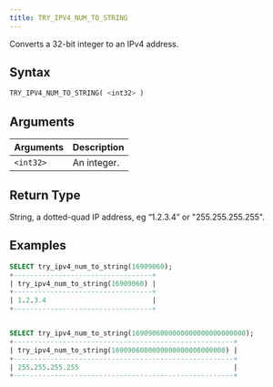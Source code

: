 ```yaml
---
title: TRY_IPV4_NUM_TO_STRING
---
```


Converts a 32-bit integer to an IPv4 address.

## Syntax

```sql
TRY_IPV4_NUM_TO_STRING( <int32> )
```

## Arguments

| Arguments   | Description |
| ----------- | ----------- |
| `<int32>` | An integer.

## Return Type

String, a dotted-quad IP address, eg “1.2.3.4” or "255.255.255.255". 

## Examples

```sql
SELECT try_ipv4_num_to_string(16909060);
+----------------------------------+
| try_ipv4_num_to_string(16909060) |
+----------------------------------+
| 1.2.3.4                          |
+----------------------------------+


SELECT try_ipv4_num_to_string(1690906000000000000000000000);
+------------------------------------------------------+
| try_ipv4_num_to_string(1690906000000000000000000000) |
+------------------------------------------------------+
| 255.255.255.255                                      |
+------------------------------------------------------+
```
